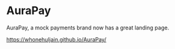 # AuraPay
AuraPay, a mock payments brand now has a great landing page.

https://whonehuljain.github.io/AuraPay/